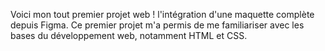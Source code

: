 Voici mon tout premier projet web ! l'intégration d'une maquette complète depuis Figma. Ce premier projet m'a permis de me familiariser avec les bases du développement web, notamment HTML et CSS.
